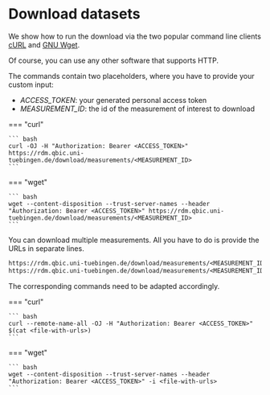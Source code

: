 # Download datasets

We show how to run the download via the two popular command line clients [cURL](https://curl.se/docs/manpage.html) and [GNU Wget](https://www.gnu.org/software/wget/).

Of course, you can use any other software that supports HTTP.

The commands contain two placeholders, where you have to provide your custom input:

- *ACCESS_TOKEN*: your generated personal access token
- *MEASUREMENT_ID*: the id of the measurement of interest to download

=== "curl"
    
    ``` bash
    curl -OJ -H "Authorization: Bearer <ACCESS_TOKEN>" https://rdm.qbic.uni-tuebingen.de/download/measurements/<MEASUREMENT_ID>
    ```


=== "wget"

    ``` bash
    wget --content-disposition --trust-server-names --header "Authorization: Bearer <ACCESS_TOKEN>" https://rdm.qbic.uni-tuebingen.de/download/measurements/<MEASUREMENT_ID>
    ```


You can download multiple measurements. All you have to do is provide the URLs in separate lines.
```txt
https://rdm.qbic.uni-tuebingen.de/download/measurements/<MEASUREMENT_ID_1>
https://rdm.qbic.uni-tuebingen.de/download/measurements/<MEASUREMENT_ID_2>
```

The corresponding commands need to be adapted accordingly.

=== "curl"
    
    ``` bash
    curl --remote-name-all -OJ -H "Authorization: Bearer <ACCESS_TOKEN>" $(cat <file-with-urls>)
    ```


=== "wget"

    ``` bash
    wget --content-disposition --trust-server-names --header "Authorization: Bearer <ACCESS_TOKEN>" -i <file-with-urls>
    ```

